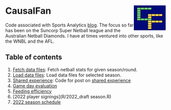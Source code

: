 # CausalFan <img src="images/logo.jpeg" align="right" width="100" />

Code associated with Sports Analytics [blog](https://causalfan.substack.com/). The focus so far has been on the Suncorp Super Netball league and the Australian Netball Diamonds. I have at times ventured into other sports, like the WNBL and the AFL.

## Table of contents

1.  [Fetch data files](R/fetch_data.R): Fetch netball stats for given season/round.
2.  [Load data files](R/load_netball_data.R): Load data files for selected season.
3.  [Shared experience](R/shared_experience.R): Code for post on [shared experience](https://causalfan.substack.com/p/is-like-life-netball-all-about-connections)
4.  [Game day evaluation](R/game_day.R)
5. [Feeding efficiency](R/feed_efficiency.R)
6. [2022 player signings](R/2022_draft season.R)
6. [2022 season schedule](R/2022_schedule.R)
